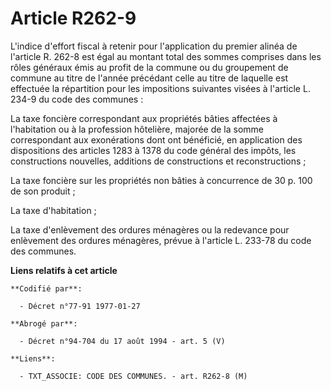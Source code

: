 # Article R262-9

L'indice d'effort fiscal à retenir pour l'application du premier alinéa de l'article R. 262-8 est égal au montant total des
sommes comprises dans les rôles généraux émis au profit de la commune ou du groupement de commune au titre de l'année
précédant celle au titre de laquelle est effectuée la répartition pour les impositions suivantes visées à l'article L. 234-9
du code des communes :

La taxe foncière correspondant aux propriétés bâties affectées à l'habitation ou à la profession hôtelière, majorée de la
somme correspondant aux exonérations dont ont bénéficié, en application des dispositions des articles 1283 à 1378 du code
général des impôts, les constructions nouvelles, additions de constructions et reconstructions ;

La taxe foncière sur les propriétés non bâties à concurrence de 30 p. 100 de son produit ;

La taxe d'habitation ;

La taxe d'enlèvement des ordures ménagères ou la redevance pour enlèvement des ordures ménagères, prévue à l'article L.
233-78 du code des communes.

**Liens relatifs à cet article**

	**Codifié par**:

	  - Décret n°77-91 1977-01-27

	**Abrogé par**:

	  - Décret n°94-704 du 17 août 1994 - art. 5 (V)

	**Liens**:

	  - TXT_ASSOCIE: CODE DES COMMUNES. - art. R262-8 (M)

